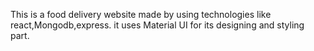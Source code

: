 This is a food delivery website made by using technologies like react,Mongodb,express. it uses Material UI for its designing and styling part.
